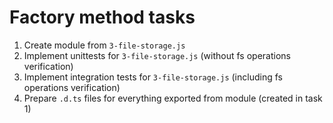 # Factory method tasks

1. Create module from `3-file-storage.js`
2. Implement unittests for `3-file-storage.js` (without fs operations verification)
3. Implement integration tests for `3-file-storage.js` (including fs operations verification)
4. Prepare `.d.ts` files for everything exported from module (created in task 1)